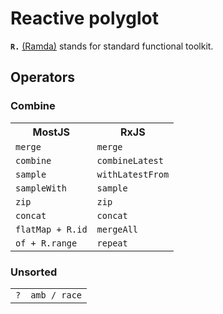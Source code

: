 # Reactive polyglot

**`R.`** [(Ramda)](http://ramdajs.com/0.19.1/index.html) stands for standard functional toolkit.

## Operators

### Combine

<table>
<tr><th>MostJS</th><th>RxJS</th></tr>
<tr><td><code>merge</code></td><td><code>merge</code></td></tr>
<tr><td><code>combine</code></td><td><code>combineLatest</code></td></tr>
<tr><td><code>sample</code></td><td><code>withLatestFrom</code></td></tr>
<tr><td><code>sampleWith</code></td><td><code>sample</code></td></tr>
<tr><td><code>zip</code></td><td><code>zip</code></td></tr>
<tr><td><code>concat</code></td><td><code>concat</code></td></tr>
<tr><td><code>flatMap + R.id</code></td><td><code>mergeAll</code></td></tr>
<tr><td><code>of + R.range</code></td><td><code>repeat</code></td></tr>
</table>

### Unsorted

<table>
<tr><td><code>?</code></td><td><code>amb / race</code></td></tr>
</table>
